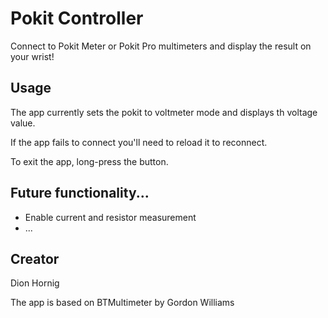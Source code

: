 # Pokit Controller

Connect to Pokit Meter or Pokit Pro multimeters and display the result on your wrist!

## Usage

The app currently sets the pokit to voltmeter mode and displays th voltage value.

If the app fails to connect you'll need to reload it to reconnect.

To exit the app, long-press the button.


## Future functionality...

* Enable current and resistor measurement
* ...

## Creator

Dion Hornig

The app is based on BTMultimeter by Gordon Williams
